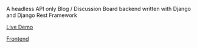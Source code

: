 A headless API only Blog / Discussion Board backend written with Django and Django Rest Framework

[Live Demo](https://cptdoraemon.github.io/discussion-board-client/)

[Frontend](https://github.com/CptDoraemon/discussion-board-client)